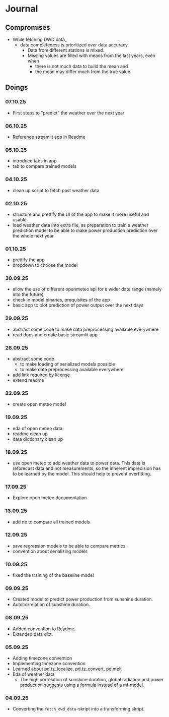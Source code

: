 # Journal

## Compromises

* While fetching DWD data,
  * data completeness is prioritized over data accuracy
    * Data from different stations is mixed.
    * Missing values are filled with means from the last years, even when
      * there is not much data to build the mean and
      * the mean may differ much from the true value.

## Doings

### 07.10.25

* First steps to "predict" the weather over the next year

### 06.10.25

* Reference streamlit app in Readme

### 05.10.25

* introduce tabs in app
* tab to compare trained models

### 04.10.25

* clean up script to fetch past weather data

### 02.10.25

* structure and prettify the UI of the app to make it more useful and usable
* load weather data into extra file, as preparation to train a weather prediction model to be able to make power production prediction over the whole next year

### 01.10.25

* prettify the app
* dropdown to choose the model

### 30.09.25

* allow the use of different openmeteo api for a wider date range (namely into the future)
* check in model binaries, prequisites of the app
* basic app to plot prediction of power output over the next days

### 29.09.25

* abstract some code to make data preprocessing available everywhere
* read docs and create basic streamlit app  

### 26.09.25

* abstract some code
  * to make loading of serialized models possible
  * to make data preprocessing available everywhere
* add link required by license
* extend readme

### 22.09.25

* create open meteo model

### 19.09.25

* eda of open meteo data
* readme clean up
* data dictionary clean up

### 18.09.25

* use open meteo to add weather data to power data. This data is reforecast data and not measurements, so the inherent imprecision has to be learned by the model. This should help to prevent overfitting.

### 17.09.25

* Explore open meteo documentation

### 13.09.25

* add nb to compare all trained models

### 12.09.25

* save regression models to be able to compare metrics
* convention about serializing models

### 10.09.25

* fixed the training of the baseline model

### 09.09.25

* Created model to predict power production from sunshine duration.
* Autocorrelation of sunshine duration.

### 08.09.25

* Added convention to Readme.
* Extended data dict.

### 05.09.25

* Adding timezone convention
* Implementing timezone convention
* Learned about pd.tz_localize, pd.tz_convert, pd.melt
* Eda of weather data
  * The high correlation of sunshine duration, global radiation and power production suggests using a formula instead of a ml-model.

### 04.09.25

* Converting the `fetch_dwd_data`-skript into a transforming skript.
